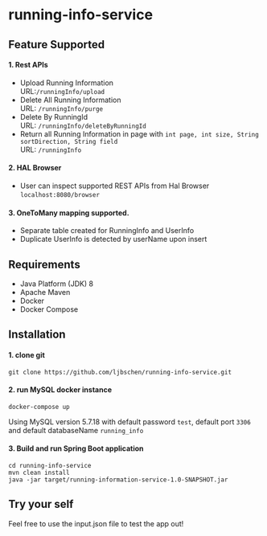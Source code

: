 # running-info-service
## Feature Supported
#### 1. Rest APIs
* Upload Running Information \
URL:```/runningInfo/upload```
* Delete All Running Information\
URL: ```/runningInfo/purge```
* Delete By RunningId\
URL: ```/runningInfo/deleteByRunningId```
* Return all Running Information in page with ```int page, int size, String sortDirection, String field```\
URL: ```/runningInfo```

#### 2. HAL Browser
* User can inspect supported REST APIs from Hal Browser
```localhost:8080/browser```

#### 3. OneToMany mapping supported.
* Separate table created for RunningInfo and UserInfo
* Duplicate UserInfo is detected by userName upon insert

## Requirements 
* Java Platform (JDK) 8
* Apache Maven
* Docker
* Docker Compose 

## Installation
#### 1. clone git
```aidl
git clone https://github.com/ljbschen/running-info-service.git
```

#### 2. run MySQL docker instance
```aidl
docker-compose up
```
Using MySQL version 5.7.18 with default password ```test```, default port ```3306``` and default databaseName ```running_info```

#### 3. Build and run Spring Boot application
```aidl
cd running-info-service
mvn clean install
java -jar target/running-information-service-1.0-SNAPSHOT.jar 
```

## Try your self
Feel free to use the input.json file to test the app out!